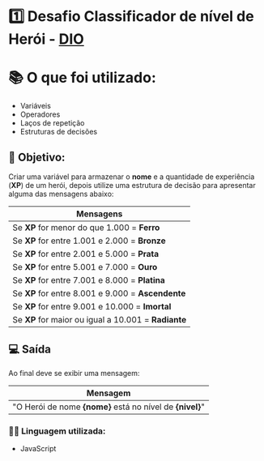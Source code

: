 # 1️⃣ Desafio Classificador de nível de Herói - [DIO](https://www.dio.me)

# 📚 O que foi utilizado:
- Variáveis
- Operadores
- Laços de repetição
- Estruturas de decisões

## 📌 Objetivo:
Criar uma variável para armazenar o **nome** e a quantidade de experiência (**XP**) de um herói, 
depois utilize uma estrutura de decisão para apresentar alguma das mensagens abaixo:

| **Mensagens**| 
| ------------- | 
| Se **XP** for menor do que 1.000 = **Ferro**|
| Se **XP** for entre 1.001 e 2.000 = **Bronze**|
| Se **XP** for entre 2.001 e 5.000 = **Prata**|
| Se **XP** for entre 5.001 e 7.000 = **Ouro**|
| Se **XP** for entre 7.001 e 8.000 = **Platina**|
| Se **XP** for entre 8.001 e 9.000 = **Ascendente**|
| Se **XP** for entre 9.001 e 10.000 = **Imortal**|
| Se **XP** for maior ou igual a 10.001 = **Radiante**|


## 💻 Saída
Ao final deve se exibir uma mensagem:

| **Mensagem**| 
| ------------- | 
| "O Herói de nome **{nome}** está no nível de **{nivel}**"|

### 👨‍💻 Linguagem utilizada:
- JavaScript
